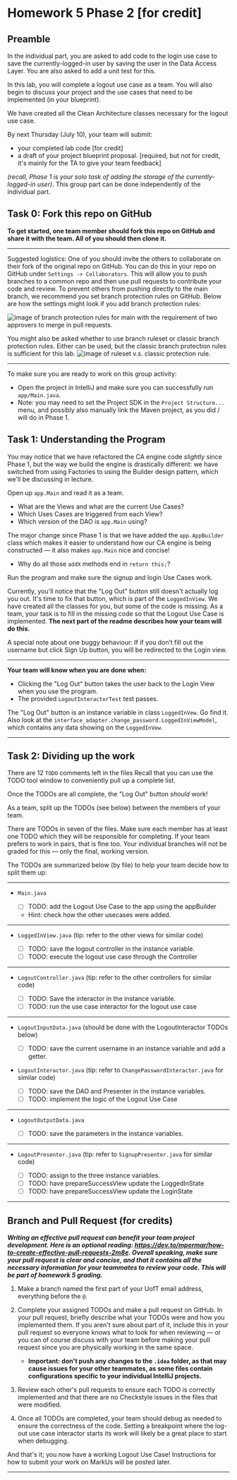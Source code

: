 # Homework 5 Phase 2 [for credit]
## Preamble

In the individual part, you are asked to add code to the login use case to save the currently-logged-in
user by saving the user in the Data Access Layer. You are also asked to add a unit test for this.

In this lab, you will complete a logout use case as a team. You will also begin to discuss your project
and the use cases that need to be implemented (in your blueprint).

We have created all the Clean Architecture classes necessary for the logout use case.

By next Thursday (July 10), your team will submit:
- your completed lab code [for credit]
- a draft of your project blueprint proposal. [required, but not for credit, it's mainly for the TA to give your team feedback]

_(recall, Phase 1 is your solo task of adding the storage of the currently-logged-in user)_. This group part can be done independently of the individual part.

## Task 0: Fork this repo on GitHub
**To get started, one team member should fork this repo on GitHub and share it with the team.
All of you should then clone it.**

* * *

Suggested logistics: One of you should invite the others to collaborate on their fork of the
original repo on GitHub. You can do this in your repo on GitHub under `Settings -> Collaborators`.
This will allow you to push branches to a common repo and then use pull requests to contribute
your code and review. To prevent others from pushing directly to the main branch,
we recommend you set branch protection rules on GitHub. Below are how the settings might look if you
add branch protection rules:

![image of branch protection rules for main with the
requirement of two approvers to merge in pull requests.
](images/branch_protection_rules.png)

You might also be asked whether to use branch ruleset or classic branch protection rules. Either can be used, but the classic branch protection rules is sufficient for this lab.
![image of ruleset v.s. classic protection rule.
](images/ruleset_or_classic.png)

* * *

To make sure you are ready to work on this group activity:

- Open the project in IntelliJ and make sure you can successfully run `app/Main.java`.
- Note: you may need to set the Project SDK in the `Project Structure...` menu, and possibly
also manually link the Maven project, as you did / will do in Phase 1.

## Task 1: Understanding the Program

You may notice that we have refactored the CA engine code _slightly_ since Phase 1, but the
way we build the engine is drastically different: we have switched from using Factories to
using the Builder design pattern, which we'll be discussing in lecture.

Open up `app.Main` and read it as a team.
- What are the Views and what are the current Use Cases?
- Which Uses Cases are triggered from each View?
- Which version of the DAO is `app.Main` using?

The major change since Phase 1 is that we have added the `app.AppBuilder` class which makes
it easier to understand how our CA engine is being constructed — it also makes `app.Main` nice and concise!
- Why do all those `addX` methods end in `return this;`?

Run the program and make sure the signup and login Use Cases work.

Currently, you'll notice that the "Log Out" button still doesn't actually log you out. It's time to fix
that button, which is part of the `LoggedInView`.
We have created all the classes for you, but some of the code is missing.
As a team, your task is to fill in the missing code so that the Logout Use Case is implemented.
**The next part of the readme describes how your team will do this.**

A special note about one buggy behaviour: If if you don’t fill out the username but click Sign Up button, you will be redirected to the Login view.
* * *

**Your team will know when you are done when:**

- Clicking the "Log Out" button takes the user back to the Login View when you use the program.
- The provided `LogoutInteractorTest` test passes.

The "Log Out" button is an instance variable in class `LoggedInVew`. Go find it.
Also look at the `interface_adapter.change_password.LoggedInViewModel`, which contains any
data showing on the `LoggedInVew`.

* * *

## Task 2: Dividing up the work

There are 12 `TODO` comments left in the files
Recall that you can use the TODO tool window to conveniently pull up a complete list.

Once the TODOs are all complete, the "Log Out" button _should_ work!

As a team, split up the TODOs (see below) between the members of your team.

There are TODOs in seven of the files.
Make sure each member has at least one TODO which they will be responsible for completing.
If your team prefers to work in pairs, that is fine too. Your individual branches
will not be graded for this — only the final, working version.

The TODOs are summarized below (by file) to help your team decide how to split them up:

* * *

- `Main.java`

    - [ ] TODO: add the Logout Use Case to the app using the appBuilder
    - Hint: check how the other usecases were added.

* * *

- `LoggedInView.java` (tip: refer to the other views for similar code)

    - [ ] TODO: save the logout controller in the instance variable.
    - [ ] TODO: execute the logout use case through the Controller

* * *

- `LogoutController.java` (tip: refer to the other controllers for similar code)

    - [ ] TODO: Save the interactor in the instance variable.
    - [ ] TODO: run the use case interactor for the logout use case

* * *

- `LogoutInputData.java` (should be done with the LogoutInteractor TODOs below)

    - [ ] TODO: save the current username in an instance variable and add a getter.

- `LogoutInteractor.java` (tip: refer to `ChangePasswordInteractor.java` for similar code)

    - [ ] TODO: save the DAO and Presenter in the instance variables.
    - [ ] TODO: implement the logic of the Logout Use Case

* * *

- `LogoutOutputData.java`

    - [ ] TODO: save the parameters in the instance variables.

* * *

- `LogoutPresenter.java` (tip: refer to `SignupPresenter.java` for similar code)

    - [ ] TODO: assign to the three instance variables.
    - [ ] TODO: have prepareSuccessView update the LoggedInState
    - [ ] TODO: have prepareSuccessView update the LoginState

* * *

## Branch and Pull Request (for credits)
_**Writing an effective pull request can benefit your team project development. Here is an optional reading: https://dev.to/mpermar/how-to-create-effective-pull-requests-2m8e. Overall speaking, make sure your pull request is clear and concise, and that it contains all the necessary information for your teammates to review your code. This will be part of homework 5 grading.**_

1. Make a branch named the first part of your UofT email address, everything before the `@`.

2. Complete your assigned TODOs and make a pull request on GitHub. In your pull request,
   briefly describe what your TODOs were and how you implemented them. If you aren't sure
   about part of it, include this in your pull request so everyone knows what to look
   for when reviewing — or you can of course discuss with your team before making your
   pull request since you are physically working in the same space.
    - **Important: don't push any changes to the `.idea` folder, as that
      may cause issues for your other teammates, as some files contain
      configurations specific to your individual IntelliJ projects.**

3. Review each other's pull requests to ensure each TODO is correctly implemented and that
   there are no Checkstyle issues in the files that were modified.

4. Once all TODOs are completed, your team should debug as needed to ensure the
   correctness of the code. Setting a breakpoint where the log-out use case
   interactor starts its work will likely be a great place to start when debugging.

And that's it; you now have a working Logout Use Case! Instructions for
how to submit your work on MarkUs will be posted later.

* * *
